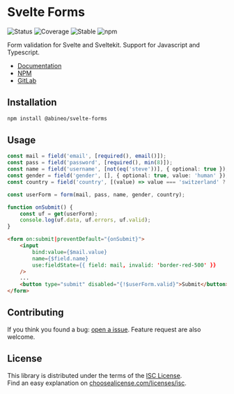 # Svelte Forms

![Status](https://gitlab.com/abineo/svelte-forms/badges/main/pipeline.svg?ignore_skipped=true&key_text=tests&key_width=40)
![Coverage](https://gitlab.com/abineo/svelte-forms/badges/main/coverage.svg)
![Stable](https://img.shields.io/badge/status-stable-informational)
![npm](https://img.shields.io/npm/v/@abineo/svelte-forms)

Form validation for Svelte and Sveltekit. Support for Javascript and Typescript.

-   [Documentation](https://gitlab.com/abineo/svelte-forms/-/blob/main/DOCS.md)
-   [NPM](https://www.npmjs.com/package/@abineo/svelte-forms)
-   [GitLab](https://gitlab.com/abineo/svelte-forms)

## Installation

```sh
npm install @abineo/svelte-forms
```

## Usage

```ts
const mail = field('email', [required(), email()]);
const pass = field('password', [required(), min(8)]);
const name = field('username', [not(eq('steve'))], { optional: true });
const gender = field('gender', [], { optional: true, value: 'human' });
const country = field('country', [(value) => value === 'switzerland' ? err('too rich!' : ok())]);

const userForm = form(mail, pass, name, gender, country);

function onSubmit() {
    const uf = get(userForm);
    console.log(uf.data, uf.errors, uf.valid);
}
```

```html
<form on:submit|preventDefault="{onSubmit}">
	<input
        bind:value={$mail.value}
        name={$field.name}
        use:fieldState={{ field: mail, invalid: 'border-red-500' }}
    />
    ...
	<button type="submit" disabled="{!$userForm.valid}">Submit</button>
</form>
```

## Contributing

If you think you found a bug: [open a issue](https://gitlab.com/abineo/svelte-forms/-/issues).
Feature request are also welcome.

## License

This library is distributed under the terms of the [ISC License](./LICENSE).  
Find an easy explanation on [choosealicense.com/licenses/isc](https://choosealicense.com/licenses/isc/).
